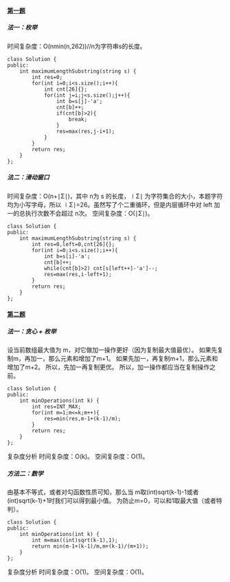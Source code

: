 #### [第一题](https://leetcode.cn/problems/apply-operations-to-make-sum-of-array-greater-than-or-equal-to-k/)
##### 法一：枚举
时间复杂度：O(nmin(n,262))//n为字符串s的长度。
```
class Solution {
public:
    int maximumLengthSubstring(string s) {
        int res=0;
        for(int i=0;i<s.size();i++){
            int cnt[26]{};
            for(int j=i;j<s.size();j++){
                int b=s[j]-'a';
                cnt[b]++;
                if(cnt[b]>2){
                    break;
                }
                res=max(res,j-i+1); 
            }
        }
        return res;
    }
};
```
##### 法二：滑动窗口
时间复杂度：O(n+∣Σ∣)，其中 n为 s 的长度，∣Σ∣ 为字符集合的大小，本题字符均为小写字母，所以 ∣Σ∣=26。虽然写了个二重循环，但是内层循环中对 left 加一的总执行次数不会超过 n次。
空间复杂度：O(∣Σ∣)。
```
class Solution {
public:
    int maximumLengthSubstring(string s) {
        int res=0,left=0,cnt[26]{};
        for(int i=0;i<s.size();i++){
            int b=s[i]-'a';
            cnt[b]++;
            while(cnt[b]>2) cnt[s[left++]-'a']--;
            res=max(res,i-left+1);
        }
        return res;
    }
};
```
#### [第二题](https://leetcode.cn/problems/apply-operations-to-make-sum-of-array-greater-than-or-equal-to-k/)
##### 法一：贪心 + 枚举
设当前数组最大值为 m，对它做加一操作更好（因为复制最大值最优）。
如果先复制m，再加一，那么元素和增加了m+1。
如果先加一，再复制m+1，那么元素和增加了m+2。
所以，先加一再复制更优。
所以，加一操作都应当在复制操作之前。
```
class Solution {
public:
    int minOperations(int k) {
        int res=INT_MAX;
        for(int m=1;m<=k;m++){
            res=min(res,m-1+(k-1)/m);
        }
        return res;
    }
};
```
复杂度分析
时间复杂度：O(k)。
空间复杂度：O(1)。
##### 方法二：数学
由基本不等式，或者对勾函数性质可知，那么当 m取(int)sqrt(k-1)-1或者(int)sqrt(k-1)+1时我们可以得到最小值。
为防止m=0，可以和1取最大值（或者特判）。
```
class Solution {
public:
    int minOperations(int k) {
        int m=max((int)sqrt(k-1),1);
        return min(m-1+(k-1)/m,m+(k-1)/(m+1));
    }
};
```
复杂度分析
时间复杂度：O(1)。
空间复杂度：O(1)。

